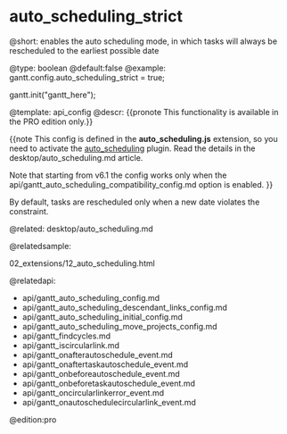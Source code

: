 auto_scheduling_strict
=============

@short:
	 enables the auto scheduling mode, in which tasks will always be rescheduled to the earliest possible date

@type: boolean
@default:false
@example:
gantt.config.auto_scheduling_strict = true;

gantt.init("gantt_here");

@template:	api_config
@descr:
{{pronote This functionality is available in the PRO edition only.}}

{{note This config is defined in the **auto_scheduling.js** extension, so you need to activate the [auto_scheduling](desktop/extensions_list.md#autoscheduling) plugin. Read the details in the desktop/auto_scheduling.md article.<br>

Note that starting from v6.1 the config works only when the api/gantt_auto_scheduling_compatibility_config.md option is enabled.
}}



By default, tasks are rescheduled only when a new date violates the constraint. 


@related:
desktop/auto_scheduling.md

@relatedsample:

02_extensions/12_auto_scheduling.html

@relatedapi:
- api/gantt_auto_scheduling_config.md
- api/gantt_auto_scheduling_descendant_links_config.md
- api/gantt_auto_scheduling_initial_config.md
- api/gantt_auto_scheduling_move_projects_config.md
- api/gantt_findcycles.md
- api/gantt_iscircularlink.md
- api/gantt_onafterautoschedule_event.md
- api/gantt_onaftertaskautoschedule_event.md
- api/gantt_onbeforeautoschedule_event.md
- api/gantt_onbeforetaskautoschedule_event.md
- api/gantt_oncircularlinkerror_event.md
- api/gantt_onautoschedulecircularlink_event.md

@edition:pro